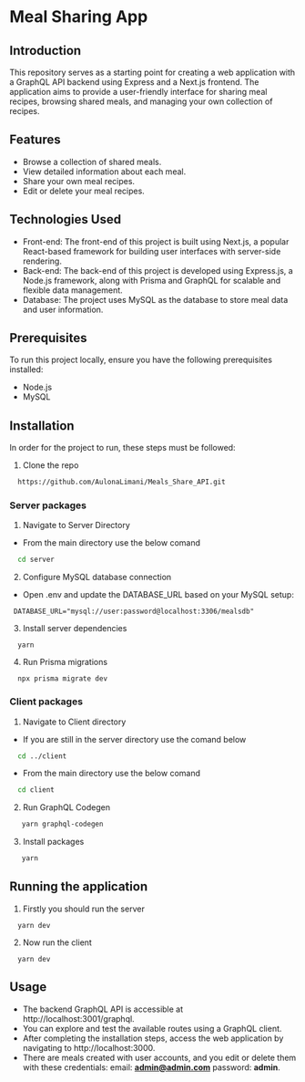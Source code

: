 # Meal Sharing App


## Introduction

This repository serves as a starting point for creating a web application with a GraphQL API backend using Express and a Next.js frontend. The application aims to provide a user-friendly interface for sharing meal recipes, browsing shared meals, and managing your own collection of recipes.


## Features 

- Browse a collection of shared meals.
- View detailed information about each meal.
- Share your own meal recipes.
- Edit or delete your meal recipes.
  

## Technologies Used
- Front-end:  The front-end of this project is built using Next.js, a popular React-based framework for building user interfaces with server-side rendering.
- Back-end: The back-end of this project is developed using Express.js, a Node.js framework, along with Prisma and GraphQL for scalable and flexible data management.
- Database: The project uses MySQL as the database to store meal data and user information.


## Prerequisites
To run this project locally, ensure you have the following prerequisites installed:
- Node.js
- MySQL


## Installation

In order for the project to run, these steps must be followed:

1. Clone the repo
 ```sh
   https://github.com/AulonaLimani/Meals_Share_API.git
   ```
   
  ### Server packages
  1. Navigate to Server Directory
  
  * From the main directory use the below comand
  ```sh
    cd server
  ```
 2. Configure MySQL database connection
  * Open .env and update the DATABASE_URL based on your MySQL setup:
  ```
   DATABASE_URL="mysql://user:password@localhost:3306/mealsdb"
  ```
  3. Install server dependencies
 ```
   yarn
 ```
  4. Run Prisma migrations
 ```
   npx prisma migrate dev
 ```

### Client packages

1. Navigate to Client directory
* If you are still in the server directory use the comand below
```sh
  cd ../client
  ```
* From the main directory use the below comand
```sh
  cd client
  ```
2. Run GraphQL Codegen
```sh
   yarn graphql-codegen
  ```

3. Install packages
```sh
   yarn
  ```

 
## Running the application

1. Firstly you should run the server
```
  yarn dev
```
2. Now run the client
```
  yarn dev
```

## Usage 

- The backend GraphQL API is accessible at http://localhost:3001/graphql.
- You can explore and test the available routes using a GraphQL client.
- After completing the installation steps, access the web application by navigating to http://localhost:3000.
- There are meals created with user accounts, and you edit or delete them with these credentials: email: **admin@admin.com** password: **admin**.
